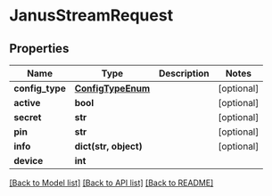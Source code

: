 # JanusStreamRequest


## Properties
Name | Type | Description | Notes
------------ | ------------- | ------------- | -------------
**config_type** | [**ConfigTypeEnum**](ConfigTypeEnum.md) |  | [optional] 
**active** | **bool** |  | [optional] 
**secret** | **str** |  | [optional] 
**pin** | **str** |  | [optional] 
**info** | **dict(str, object)** |  | [optional] 
**device** | **int** |  | 

[[Back to Model list]](../README.md#documentation-for-models) [[Back to API list]](../README.md#documentation-for-api-endpoints) [[Back to README]](../README.md)


